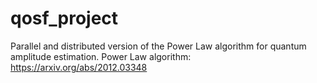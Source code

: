 # qosf_project

Parallel and distributed version of the Power Law algorithm for quantum amplitude estimation.
Power Law algorithm: https://arxiv.org/abs/2012.03348
